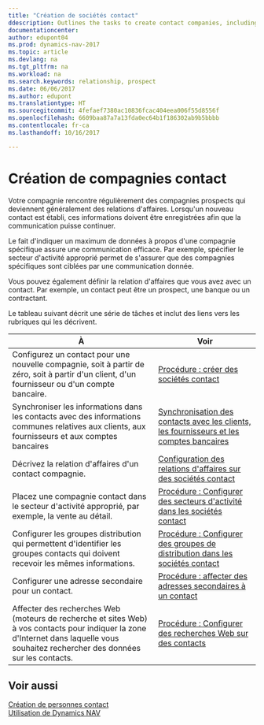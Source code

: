 ```yaml
---
title: "Création de sociétés contact"
ddescription: Outlines the tasks to create contact companies, including assigning relevant data about prospects and defining the business relationships you have with companies.
documentationcenter: 
author: edupont04
ms.prod: dynamics-nav-2017
ms.topic: article
ms.devlang: na
ms.tgt_pltfrm: na
ms.workload: na
ms.search.keywords: relationship, prospect
ms.date: 06/06/2017
ms.author: edupont
ms.translationtype: HT
ms.sourcegitcommit: 4fefaef7380ac10836fcac404eea006f55d8556f
ms.openlocfilehash: 6609baa87a7a13fda0ec64b1f186302ab9b5bbbb
ms.contentlocale: fr-ca
ms.lasthandoff: 10/16/2017

---
```

# <a name="creating-contact-companies"></a>Création de compagnies contact
Votre compagnie rencontre régulièrement des compagnies prospects qui deviennent généralement des relations d'affaires. Lorsqu'un nouveau contact est établi, ces informations doivent être enregistrées afin que la communication puisse continuer.

Le fait d'indiquer un maximum de données à propos d'une compagnie spécifique assure une communication efficace. Par exemple, spécifier le secteur d'activité approprié permet de s'assurer que des compagnies spécifiques sont ciblées par une communication donnée.

Vous pouvez également définir la relation d'affaires que vous avez avec un contact. Par exemple, un contact peut être un prospect, une banque ou un contractant.

Le tableau suivant décrit une série de tâches et inclut des liens vers les rubriques qui les décrivent. 

| À | Voir |
| --- | --- |
| Configurez un contact pour une nouvelle compagnie, soit à partir de zéro, soit à partir d'un client, d'un fournisseur ou d'un compte bancaire. |[Procédure : créer des sociétés contact](marketing-how-create-contact-companies.md) |
| Synchroniser les informations dans les contacts avec des informations communes relatives aux clients, aux fournisseurs et aux comptes bancaires |[Synchronisation des contacts avec les clients, les fournisseurs et les comptes bancaires](marketing-synchronize-contacts-customers-vendors-bank-accounts.md) |
| Décrivez la relation d'affaires d'un contact compagnie. |[Configuration des relations d'affaires sur des sociétés contact](marketing-business-relations.md) |
| Placez une compagnie contact dans le secteur d'activité approprié, par exemple, la vente au détail. |[Procédure : Configurer des secteurs d'activité dans les sociétés contact](marketing-industry-groups.md) |
| Configurer les groupes distribution qui permettent d'identifier les groupes contacts qui doivent recevoir les mêmes informations. |[Procédure : Configurer des groupes de distribution dans les sociétés contact](marketing-mailing-groups.md) |
| Configurer une adresse secondaire pour un contact. |[Procédure : affecter des adresses secondaires à un contact](marketing-how-assign-alternate-address.md) |
| Affecter des recherches Web (moteurs de recherche et sites Web) à vos contacts pour indiquer la zone d'Internet dans laquelle vous souhaitez rechercher des données sur les contacts. |[Procédure : Configurer des recherches Web sur des contacts](marketing-web-sources.md) |

## <a name="see-also"></a>Voir aussi
[Création de personnes contact](marketing-create-contact-persons.md)   
[Utilisation de Dynamics NAV](ui-work-product.md)

